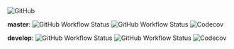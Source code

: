 ![GitHub](https://img.shields.io/github/license/libinvarghese/recursive-copy-cli)

**master**: ![GitHub Workflow Status](https://img.shields.io/github/workflow/status/libinvarghese/recursive-copy-cli/build)
![GitHub Workflow Status](https://img.shields.io/github/workflow/status/libinvarghese/recursive-copy-cli/test)
![Codecov](https://img.shields.io/codecov/c/github/libinvarghese/recursive-copy-cli)

**develop**: ![GitHub Workflow Status](https://img.shields.io/github/workflow/status/libinvarghese/recursive-copy-cli/build/develop)
![GitHub Workflow Status](https://img.shields.io/github/workflow/status/libinvarghese/recursive-copy-cli/test/develop)
![Codecov](https://img.shields.io/codecov/c/github/libinvarghese/recursive-copy-cli/develop)
